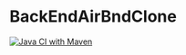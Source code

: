 # BackEndAirBndClone

[![Java CI with Maven](https://github.com/fuhr-br/BackEndAirBndClone/actions/workflows/maven.yml/badge.svg)](https://github.com/fuhr-br/BackEndAirBndClone/actions/workflows/maven.yml)  
